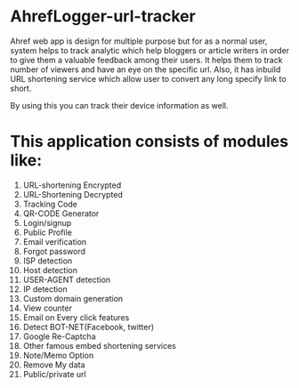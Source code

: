 # AhrefLogger-url-tracker
Ahref web app is design for multiple purpose but for as a normal user, system helps to track
analytic which help bloggers or article writers in order to give them a valuable feedback
among their users. It helps them to track number of viewers and have an eye on the specific url.
Also, it has inbuild URL shortening service which allow user to convert any long specify link to
short. 

By using this you can track their device information as well.

# This application consists of modules like:
 1. URL-shortening Encrypted
 2. URL-Shortening Decrypted
 3. Tracking Code
 4. QR-CODE Generator
 5. Login/signup
 6. Public Profile
 7. Email verification
 8. Forgot password
 9. ISP detection
10. Host detection
11. USER-AGENT detection
12. IP detection
13. Custom domain generation
14. View counter
15. Email on Every click features
16. Detect BOT-NET(Facebook, twitter)
17. Google Re-Captcha
18. Other famous embed shortening services
19. Note/Memo Option
20. Remove My data
21. Public/private url
